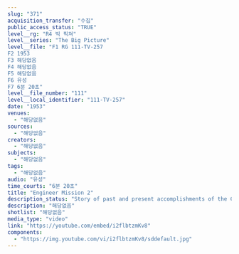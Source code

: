 ```yaml
---
slug: "371"
acquisition_transfer: "수집"
public_access_status: "TRUE"
level__rg: "R4 빅 픽쳐"
level__series: "The Big Picture"
level__file: "F1 RG 111-TV-257
F2 1953
F3 해당없음
F4 해당없음
F5 해당없음
F6 유성
F7 6분 20초"
level__file_number: "111"
level__local_identifier: "111-TV-257"
date: "1953"
venues: 
  - "해당없음"
sources: 
  - "해당없음"
creators: 
  - "해당없음"
subjects: 
  - "해당없음"
tags: 
  - "해당없음"
audio: "유성"
time_courts: "6분 20초"
title: "Engineer Mission 2"
description_status: "Story of past and present accomplishments of the Corps of Engineers."
description: "해당없음"
shotlist: "해당없음"
media_type: "video"
link: "https://youtube.com/embed/i2flbtzmKv8"
components: 
  - "https://img.youtube.com/vi/i2flbtzmKv8/sddefault.jpg"
---
```

